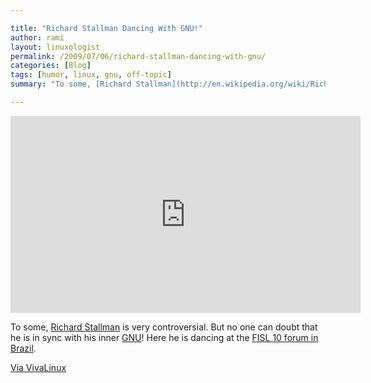 ```yaml
---

title: "Richard Stallman Dancing With GNU!"
author: rami
layout: linuxologist 
permalink: /2009/07/06/richard-stallman-dancing-with-gnu/
categories: [Blog]
tags: [humor, linux, gnu, off-topic]
summary: "To some, [Richard Stallman](http://en.wikipedia.org/wiki/Richard_Stallman) is very controversial. But no one can doubt that he is in sync with his inner [GNU](http://en.wikipedia.org/wiki/GNU)! Here he is dancing at the [FISL 10 forum in Brazil](http://www.fisl.org.br/10/www/)."

---
```


<iframe width="560" height="315" src="https://www.youtube.com/embed/neRw5b7HVjw" frameborder="0" allowfullscreen></iframe>

To some, [Richard Stallman](http://en.wikipedia.org/wiki/Richard_Stallman) is very controversial. But no one can doubt that he is in sync with his inner [GNU](http://en.wikipedia.org/wiki/GNU)! Here he is dancing at the [FISL 10 forum in Brazil](http://www.fisl.org.br/10/www/).

[Via VivaLinux](http://www.vivalinux.com.ar/)
